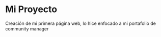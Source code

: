 # Mi Proyecto
Creación de mi primera página web, lo hice enfocado a mi portafolio de community manager 



